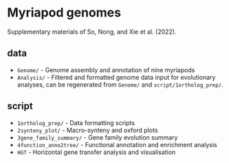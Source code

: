 # Myriapod genomes
Supplementary materials of So, Nong, and Xie et al. (2022).

## data
- `Genome/` - Genome assembly and annotation of nine myriapods
- `Analysis/` - Filtered and formatted genome data input for evolutionary analyses, can be regenerated from `Genome/` and `script/1ortholog_prep/`.

## script
- `1ortholog_prep/` - Data formatting scripts
- `2synteny_plot/` - Macro-synteny and oxford plots 
- `3gene_family_summary/` - Gene family evolution summary
- `4function_anno2tree/` - Functional annotation and enrichment analysis
- `HGT` - Horizontal gene transfer analysis and visualisation

